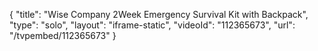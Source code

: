 {
    "title": "Wise Company 2Week Emergency Survival Kit with Backpack",
    "type": "solo",
    "layout": "iframe-static",
    "videoId": "112365673",
    "url": "\/tvpembed\/112365673"
}